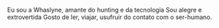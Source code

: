 Eu sou a Whaslyne, amante do hunting e da tecnologia
Sou alegre e extrovertida
Gosto de ler, viajar, usufruir do contato com o ser-humano.
